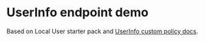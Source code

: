 # UserInfo endpoint demo

Based on Local User starter pack and [UserInfo custom policy docs](https://docs.microsoft.com/en-us/azure/active-directory-b2c/userinfo-endpoint?pivots=b2c-custom-policy).